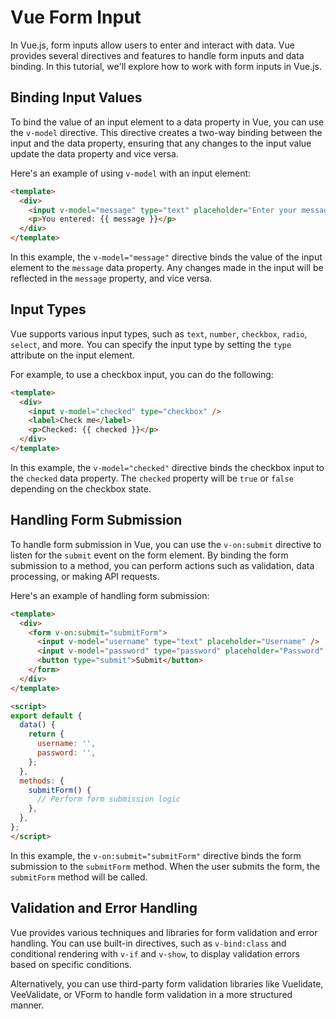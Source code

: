 # Vue Form Input

In Vue.js, form inputs allow users to enter and interact with data. Vue provides several directives and features to handle form inputs and data binding. In this tutorial, we'll explore how to work with form inputs in Vue.js.

## Binding Input Values

To bind the value of an input element to a data property in Vue, you can use the `v-model` directive. This directive creates a two-way binding between the input and the data property, ensuring that any changes to the input value update the data property and vice versa.

Here's an example of using `v-model` with an input element:

```html
<template>
  <div>
    <input v-model="message" type="text" placeholder="Enter your message" />
    <p>You entered: {{ message }}</p>
  </div>
</template>
```

In this example, the `v-model="message"` directive binds the value of the input element to the `message` data property. Any changes made in the input will be reflected in the `message` property, and vice versa.

## Input Types

Vue supports various input types, such as `text`, `number`, `checkbox`, `radio`, `select`, and more. You can specify the input type by setting the `type` attribute on the input element.

For example, to use a checkbox input, you can do the following:

```html
<template>
  <div>
    <input v-model="checked" type="checkbox" />
    <label>Check me</label>
    <p>Checked: {{ checked }}</p>
  </div>
</template>
```

In this example, the `v-model="checked"` directive binds the checkbox input to the `checked` data property. The `checked` property will be `true` or `false` depending on the checkbox state.

## Handling Form Submission

To handle form submission in Vue, you can use the `v-on:submit` directive to listen for the `submit` event on the form element. By binding the form submission to a method, you can perform actions such as validation, data processing, or making API requests.

Here's an example of handling form submission:

```html
<template>
  <div>
    <form v-on:submit="submitForm">
      <input v-model="username" type="text" placeholder="Username" />
      <input v-model="password" type="password" placeholder="Password" />
      <button type="submit">Submit</button>
    </form>
  </div>
</template>

<script>
export default {
  data() {
    return {
      username: '',
      password: '',
    };
  },
  methods: {
    submitForm() {
      // Perform form submission logic
    },
  },
};
</script>
```

In this example, the `v-on:submit="submitForm"` directive binds the form submission to the `submitForm` method. When the user submits the form, the `submitForm` method will be called.

## Validation and Error Handling

Vue provides various techniques and libraries for form validation and error handling. You can use built-in directives, such as `v-bind:class` and conditional rendering with `v-if` and `v-show`, to display validation errors based on specific conditions.

Alternatively, you can use third-party form validation libraries like Vuelidate, VeeValidate, or VForm to handle form validation in a more structured manner.


